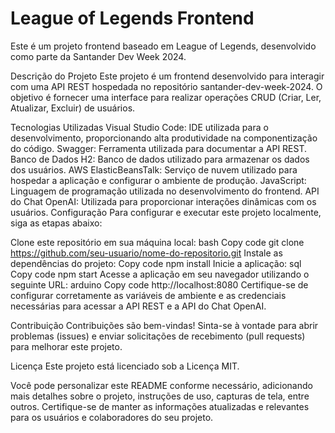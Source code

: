 # League of Legends Frontend
Este é um projeto frontend baseado em League of Legends, desenvolvido como parte da Santander Dev Week 2024.

Descrição do Projeto
Este projeto é um frontend desenvolvido para interagir com uma API REST hospedada no repositório santander-dev-week-2024. O objetivo é fornecer uma interface para realizar operações CRUD (Criar, Ler, Atualizar, Excluir) de usuários.

Tecnologias Utilizadas
Visual Studio Code: IDE utilizada para o desenvolvimento, proporcionando alta produtividade na componentização do código.
Swagger: Ferramenta utilizada para documentar a API REST.
Banco de Dados H2: Banco de dados utilizado para armazenar os dados dos usuários.
AWS ElasticBeansTalk: Serviço de nuvem utilizado para hospedar a aplicação e configurar o ambiente de produção.
JavaScript: Linguagem de programação utilizada no desenvolvimento do frontend.
API do Chat OpenAI: Utilizada para proporcionar interações dinâmicas com os usuários.
Configuração
Para configurar e executar este projeto localmente, siga as etapas abaixo:

Clone este repositório em sua máquina local:
bash
Copy code
git clone https://github.com/seu-usuario/nome-do-repositorio.git
Instale as dependências do projeto:
Copy code
npm install
Inicie a aplicação:
sql
Copy code
npm start
Acesse a aplicação em seu navegador utilizando o seguinte URL:
arduino
Copy code
http://localhost:8080
Certifique-se de configurar corretamente as variáveis de ambiente e as credenciais necessárias para acessar a API REST e a API do Chat OpenAI.

Contribuição
Contribuições são bem-vindas! Sinta-se à vontade para abrir problemas (issues) e enviar solicitações de recebimento (pull requests) para melhorar este projeto.

Licença
Este projeto está licenciado sob a Licença MIT.

Você pode personalizar este README conforme necessário, adicionando mais detalhes sobre o projeto, instruções de uso, capturas de tela, entre outros. Certifique-se de manter as informações atualizadas e relevantes para os usuários e colaboradores do seu projeto.
